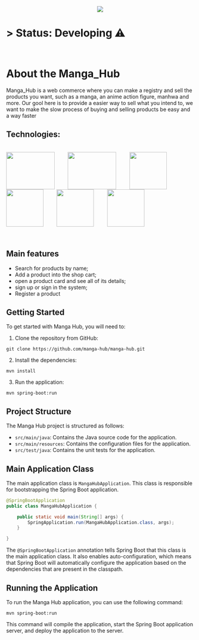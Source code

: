 <center><img src = "https://github.com/ViniciusKendy17/Manga_hub/assets/135672206/f7a2205e-4d98-4a1d-88e1-1a00e38a07ac"   ></center>

<h1>> Status: Developing ⚠️</h1>
<br>
<h1>About the Manga_Hub</h1>
<p>Manga_Hub is a web commerce where you can make a registry and sell the products you want, such as a manga, an anime action figure, manhwa and more.
Our gool here is to provide a easier way to sell what you intend to, we want to make the slow process of buying and selling products be easy and a way faster</p>

<h2>Technologies:</h2>

<div  style="display: inline_block"><br>
  <img align="center"  height="100" width="130" src="https://github.com/ViniciusKendy17/Manga_hub/assets/135672206/011d00e6-1cb3-4fd1-8004-d43756cbadc7">&nbsp;&nbsp;&nbsp;&nbsp;&nbsp;&nbsp;&nbsp;&nbsp;
  <img align="center"  height="100" width="130" src="https://github.com/ViniciusKendy17/Manga_hub/assets/135672206/bb34da66-2bae-4316-89dc-5b6f5819b666">&nbsp;&nbsp;&nbsp;&nbsp;&nbsp;&nbsp;&nbsp;&nbsp;
  <img align="center"  height="100" width="100" src="https://github.com/ViniciusKendy17/Manga_hub/assets/135672206/1fa9f2c1-2640-454b-a734-fdaee4ed6d2a">&nbsp;&nbsp;&nbsp;&nbsp;&nbsp;&nbsp;&nbsp;&nbsp;
  <img align="center"  height="100" width="100" src="https://github.com/ViniciusKendy17/Manga_hub/assets/135672206/7b3c4451-174b-4fe6-81e9-f9607a06d573">&nbsp;&nbsp;&nbsp;&nbsp;&nbsp;&nbsp;&nbsp;&nbsp;
  <img align="center"  height="100" width="100" src="https://github.com/ViniciusKendy17/Manga_hub/assets/135672206/5d9fa991-9b54-4ca1-8f07-9252ebf0b9ea">&nbsp;&nbsp;&nbsp;&nbsp;&nbsp;&nbsp;&nbsp;&nbsp;
  <img align="center"  height="100" width="100" src="https://github.com/ViniciusKendy17/Manga_hub/assets/135672206/0654d61d-e07b-4ce7-8191-97ca73905fcb">
</div>

&nbsp;&nbsp;&nbsp;&nbsp;&nbsp;&nbsp;&nbsp;&nbsp;


<h2>Main features</h2>

+ Search for products by name;
+ Add a product into the shop cart;
+ open a product card and see all of its details;
+ sign up or sign in the system;
+ Register a product


<h2>Getting Started</h2>

To get started with Manga Hub, you will need to:

1. Clone the repository from GitHub:

```
git clone https://github.com/manga-hub/manga-hub.git
```

2. Install the dependencies:

```
mvn install
```

3. Run the application:

```
mvn spring-boot:run
```

<h2>Project Structure</h2>

The Manga Hub project is structured as follows:

* `src/main/java`: Contains the Java source code for the application.
* `src/main/resources`: Contains the configuration files for the application.
* `src/test/java`: Contains the unit tests for the application.

<h2>Main Application Class</h2>

The main application class is `MangaHubApplication`. This class is responsible for bootstrapping the Spring Boot application.

```java
@SpringBootApplication
public class MangaHubApplication {

	public static void main(String[] args) {
		SpringApplication.run(MangaHubApplication.class, args);
	}

}
```

The `@SpringBootApplication` annotation tells Spring Boot that this class is the main application class. It also enables auto-configuration, which means that Spring Boot will automatically configure the application based on the dependencies that are present in the classpath.

<h2>Running the Application</h2>

To run the Manga Hub application, you can use the following command:

```
mvn spring-boot:run
```

This command will compile the application, start the Spring Boot application server, and deploy the application to the server.





